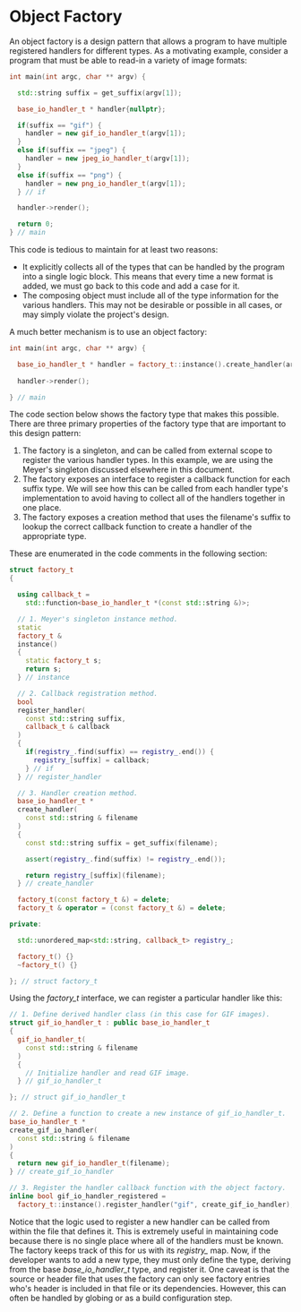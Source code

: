 # Object Factory

An object factory is a design pattern that allows a program to have
multiple registered handlers for different types. As a motivating
example, consider a program that must be able to read-in a variety of
image formats:

```cpp
int main(int argc, char ** argv) {

  std::string suffix = get_suffix(argv[1]);

  base_io_handler_t * handler{nullptr};

  if(suffix == "gif") {
    handler = new gif_io_handler_t(argv[1]);
  }
  else if(suffix == "jpeg") {
    handler = new jpeg_io_handler_t(argv[1]);
  }
  else if(suffix == "png") {
    handler = new png_io_handler_t(argv[1]);
  } // if

  handler->render();

  return 0;
} // main
```
This code is tedious to maintain for at least two reasons:

* It explicitly collects all of the types that can be handled by the
  program into a single logic block. This means that every time a new
  format is added, we must go back to this code and add a case for it.
* The composing object must include all of the type information for the
  various handlers. This may not be desirable or possible in all cases,
  or may simply violate the project's design.

A much better mechanism is to use an object factory:

```cpp
int main(int argc, char ** argv) {

  base_io_handler_t * handler = factory_t::instance().create_handler(argv[0]);
      
  handler->render();

} // main
```

The code section below shows the factory type that makes this possible.
There are three primary properties of the factory type that are
important to this design pattern:

1. The factory is a singleton, and can be called from external scope to
  register the various handler types. In this example, we are using the
  Meyer's singleton discussed elsewhere in this document.
2. The factory exposes an interface to register a callback function for
  each suffix type. We will see how this can be called from each handler
  type's implementation to avoid having to collect all of the handlers
  together in one place.
3. The factory exposes a creation method that uses the filename's suffix
  to lookup the correct callback function to create a handler of the
  appropriate type.

These are enumerated in the code comments in the following section:

```cpp
struct factory_t
{

  using callback_t =
    std::function<base_io_handler_t *(const std::string &)>;

  // 1. Meyer's singleton instance method.
  static
  factory_t &
  instance()
  {
    static factory_t s;
    return s;
  } // instance

  // 2. Callback registration method.
  bool
  register_handler(
    const std::string suffix,
    callback_t & callback
  )
  {
    if(registry_.find(suffix) == registry_.end()) {
      registry_[suffix] = callback;
    } // if
  } // register_handler

  // 3. Handler creation method.
  base_io_handler_t *
  create_handler(
    const std::string & filename
  )
  {
    const std::string suffix = get_suffix(filename);

    assert(registry_.find(suffix) != registry_.end());

    return registry_[suffix](filename);
  } // create_handler

  factory_t(const factory_t &) = delete;
  factory_t & operator = (const factory_t &) = delete;

private:

  std::unordered_map<std::string, callback_t> registry_;

  factory_t() {}
  ~factory_t() {}

}; // struct factory_t
```

Using the *factory_t* interface, we can register a particular handler
like this:

```cpp
// 1. Define derived handler class (in this case for GIF images).
struct gif_io_handler_t : public base_io_handler_t
{
  gif_io_handler_t(
    const std::string & filename
  )
  {
    // Initialize handler and read GIF image.
  } // gif_io_handler_t

}; // struct gif_io_handler_t

// 2. Define a function to create a new instance of gif_io_handler_t.
base_io_handler_t *
create_gif_io_handler(
  const std::string & filename
)
{
  return new gif_io_handler_t(filename);
} // create_gif_io_handler

// 3. Register the handler callback function with the object factory.
inline bool gif_io_handler_registered =
  factory_t::instance().register_handler("gif", create_gif_io_handler);
```

Notice that the logic used to register a new handler can be called from
within the file that defines it. This is extremely useful in maintaining
code because there is no single place where all of the handlers must be
known. The factory keeps track of this for us with its *registry_* map.
Now, if the developer wants to add a new type, they must only define the
type, deriving from the base *base_io_handler_t* type, and register it.
One caveat is that the source or header file that uses the factory can
only see factory entries who's header is included in that file or its
dependencies. However, this can often be handled by globing or as a
build configuration step.

<!-- vim: set tabstop=2 shiftwidth=2 expandtab fo=cqt tw=72 : -->
